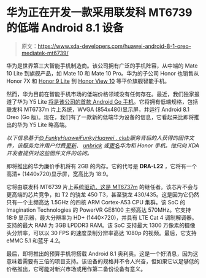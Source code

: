 # 华为正在开发一款采用联发科 MT6739 的低端 Android 8.1 设备

> 原文：<https://www.xda-developers.com/huawei-android-8-1-oreo-mediatek-mt6739/>

华为是世界第三大智能手机制造商。该公司拥有广泛的手机阵容，从中端的 Mate 10 Lite 到旗舰产品，如 Mate 10 和 Mate 10 Pro。华为的子公司 Honor 也销售从 Honor 7X 和 [Honor 9 Lite](https://www.xda-developers.com/honor-9-lite-budget-phone-better-battery-life/) 到 [Honor View 10](https://www.xda-developers.com/honor-view-10-us-pre-order/) 等平价旗舰智能手机。

然而，华为目前在智能手机市场的低端价格领域没有任何存在。最近，我们独家报道了华为 Y5 Lite [将是该公司的首款 Android Go 手机](https://www.xda-developers.com/huawei-y5-lite-2018-android-oreo-go-edition-phone/)。它将拥有低端规格，包括联发科 MT6737m 片上系统，WVGA (854x480)显示屏，并运行 Android 8.1 Oreo (Go 版)。现在，我们有了一款新的低端华为设备的信息，它看起来比即将推出的华为 Y5 Lite 略高端。

*以下信息基于[@ FunkyHuawei](https://twitter.com/FunkyHuawei)[FunkyHuawei . club](https://funkyhuawei.club/)服务背后的人获得的固件文件，该服务允许用户付费[更新](https://funkyhuawei.club/models)、 [unbrick](https://funkyhuawei.club/unbricking) 或[更名](https://funkyhuawei.club/rebranding)华为和 Honor 手机。他只向 XDA 开发者提供对这些固件文件的访问。*

即将推出的华为廉价手机将有 2GB 的内存。它的代号是 **DRA-L22** ，它将有一个高清+ (1440x720)显示屏，宽高比为 18:9。

它将由联发科 MT6739 片上系统[驱动，这是 MT6737m](https://www.xda-developers.com/mediatek-mt6739-launches-in-india-along-with-the-helio-p23/) 的继任者。该芯片不会与更高端的芯片竞争，如 T2 的骁龙 450 T3，甚至骁龙 430/435。这是因为它仍然只有一个主频高达 1.5GHz 的四核 ARM Cortex-A53 CPU 集群。该 SoC 的 Imagination Technologies 的 PowerVR GE8100 主频高达 570MHz。它支持 18:9 显示器，最大分辨率为 HD+ (1440×720)，并具有 LTE Cat 4 调制解调器。支持的最大 RAM 为 3GB LPDDR3 RAM。该 SoC 支持最大 1300 万像素的摄像头分辨率，可以以 30 FPS 的速度录制分辨率高达 1080p 的视频。最后，它支持 eMMC 5.1 和蓝牙 4.2。

最后，即将推出的预算手机将搭载 Android 8.1 奥利奥。这是一个好消息，因为这意味着需要有三倍的项目支持。该设备的规格并不令人兴奋，但如果它以足够低的价格推出，它可能对新兴市场或用作第二备份设备有意义。